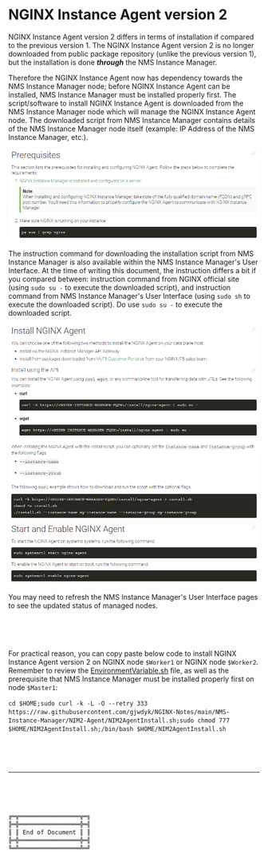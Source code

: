# NGINX Instance Agent version 2

NGINX Instance Agent version 2 differs in terms of installation if compared to the previous version 1.
The NGINX Instance Agent version 2 is no longer downloaded from public package repository (unlike the previous version 1), but the installation is done ***through*** the NMS Instance Manager.

Therefore the NGINX Instance Agent now has dependency towards the NMS Instance Manager node; before NGINX Instance Agent can be installed, NMS Instance Manager must be installed properly first.
The script/software to install NGINX Instance Agent is downloaded from the NMS Instance Manager node which will manage the NGINX Instance Agent node.
The downloaded script from NMS Instance Manager contains details of the NMS Instance Manager node itself (example: IP Address of the NMS Instance Manager, etc.).

![NIAgent Prerequisites](NIAgentPrerequisites.png)

The instruction command for downloading the installation script from NMS Instance Manager is also available within the NMS Instance Manager's User Interface.
At the time of writing this document, the instruction differs a bit if you compared between: instruction command from NGINX official site (using `sudo su -` to execute the downloaded script), and instruction command from NMS Instance Manager's User Interface (using `sudo sh` to execute the downloaded script).
Do use `sudo su -` to execute the downloaded script.

![NIAgent Installation](NIAgentInstall.png)
![NIAgent Start and Enable](NIAgentStartEnable.png)

You may need to refresh the NMS Instance Manager's User Interface pages to see the updated status of managed nodes.

<br><br><br>

For practical reason, you can copy paste below code to install NGINX Instance Agent version 2 on NGINX node `$Worker1` or NGINX node `$Worker2`.
Remember to review the [EnvironmentVariable.sh](../EnvironmentVariable.sh) file, as well as the prerequisite that NMS Instance Manager must be installed properly first on node `$Master1`:

`cd $HOME;sudo curl -k -L -O --retry 333 https://raw.githubusercontent.com/gjwdyk/NGINX-Notes/main/NMS-Instance-Manager/NIM2-Agent/NIM2AgentInstall.sh;sudo chmod 777 $HOME/NIM2AgentInstall.sh;/bin/bash $HOME/NIM2AgentInstall.sh`



<br><br><br>

***

<br><br><br>
```
╔═╦═════════════════╦═╗
╠═╬═════════════════╬═╣
║ ║ End of Document ║ ║
╠═╬═════════════════╬═╣
╚═╩═════════════════╩═╝
```
<br><br><br>


